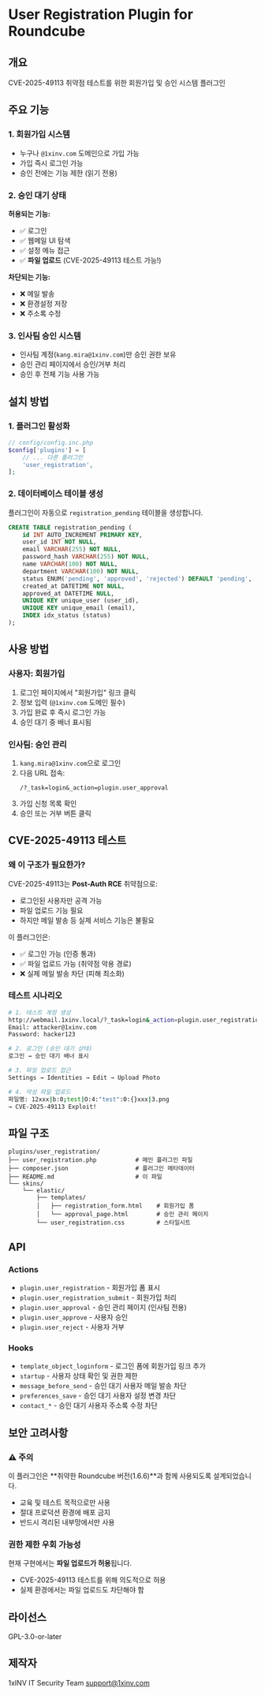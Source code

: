 # User Registration Plugin for Roundcube

## 개요

CVE-2025-49113 취약점 테스트를 위한 회원가입 및 승인 시스템 플러그인

## 주요 기능

### 1. 회원가입 시스템
- 누구나 `@1xinv.com` 도메인으로 가입 가능
- 가입 즉시 로그인 가능
- 승인 전에는 기능 제한 (읽기 전용)

### 2. 승인 대기 상태
**허용되는 기능:**
- ✅ 로그인
- ✅ 웹메일 UI 탐색
- ✅ 설정 메뉴 접근
- ✅ **파일 업로드** (CVE-2025-49113 테스트 가능!)

**차단되는 기능:**
- ❌ 메일 발송
- ❌ 환경설정 저장
- ❌ 주소록 수정

### 3. 인사팀 승인 시스템
- 인사팀 계정(`kang.mira@1xinv.com`)만 승인 권한 보유
- 승인 관리 페이지에서 승인/거부 처리
- 승인 후 전체 기능 사용 가능

## 설치 방법

### 1. 플러그인 활성화
```php
// config/config.inc.php
$config['plugins'] = [
    // ... 다른 플러그인
    'user_registration',
];
```

### 2. 데이터베이스 테이블 생성
플러그인이 자동으로 `registration_pending` 테이블을 생성합니다.

```sql
CREATE TABLE registration_pending (
    id INT AUTO_INCREMENT PRIMARY KEY,
    user_id INT NOT NULL,
    email VARCHAR(255) NOT NULL,
    password_hash VARCHAR(255) NOT NULL,
    name VARCHAR(100) NOT NULL,
    department VARCHAR(100) NOT NULL,
    status ENUM('pending', 'approved', 'rejected') DEFAULT 'pending',
    created_at DATETIME NOT NULL,
    approved_at DATETIME NULL,
    UNIQUE KEY unique_user (user_id),
    UNIQUE KEY unique_email (email),
    INDEX idx_status (status)
);
```

## 사용 방법

### 사용자: 회원가입
1. 로그인 페이지에서 "회원가입" 링크 클릭
2. 정보 입력 (`@1xinv.com` 도메인 필수)
3. 가입 완료 후 즉시 로그인 가능
4. 승인 대기 중 배너 표시됨

### 인사팀: 승인 관리
1. `kang.mira@1xinv.com`으로 로그인
2. 다음 URL 접속:
   ```
   /?_task=login&_action=plugin.user_approval
   ```
3. 가입 신청 목록 확인
4. 승인 또는 거부 버튼 클릭

## CVE-2025-49113 테스트

### 왜 이 구조가 필요한가?

CVE-2025-49113는 **Post-Auth RCE** 취약점으로:
- 로그인된 사용자만 공격 가능
- 파일 업로드 기능 필요
- 하지만 메일 발송 등 실제 서비스 기능은 불필요

이 플러그인은:
- ✅ 로그인 가능 (인증 통과)
- ✅ 파일 업로드 가능 (취약점 악용 경로)
- ❌ 실제 메일 발송 차단 (피해 최소화)

### 테스트 시나리오
```bash
# 1. 테스트 계정 생성
http://webmail.1xinv.local/?_task=login&_action=plugin.user_registration
Email: attacker@1xinv.com
Password: hacker123

# 2. 로그인 (승인 대기 상태)
로그인 → 승인 대기 배너 표시

# 3. 파일 업로드 접근
Settings → Identities → Edit → Upload Photo

# 4. 악성 파일 업로드
파일명: 12xxx|b:0;test|O:4:"test":0:{}xxx|3.png
→ CVE-2025-49113 Exploit!
```

## 파일 구조

```
plugins/user_registration/
├── user_registration.php           # 메인 플러그인 파일
├── composer.json                   # 플러그인 메타데이터
├── README.md                       # 이 파일
└── skins/
    └── elastic/
        ├── templates/
        │   ├── registration_form.html    # 회원가입 폼
        │   └── approval_page.html        # 승인 관리 페이지
        └── user_registration.css         # 스타일시트
```

## API

### Actions
- `plugin.user_registration` - 회원가입 폼 표시
- `plugin.user_registration_submit` - 회원가입 처리
- `plugin.user_approval` - 승인 관리 페이지 (인사팀 전용)
- `plugin.user_approve` - 사용자 승인
- `plugin.user_reject` - 사용자 거부

### Hooks
- `template_object_loginform` - 로그인 폼에 회원가입 링크 추가
- `startup` - 사용자 상태 확인 및 권한 제한
- `message_before_send` - 승인 대기 사용자 메일 발송 차단
- `preferences_save` - 승인 대기 사용자 설정 변경 차단
- `contact_*` - 승인 대기 사용자 주소록 수정 차단

## 보안 고려사항

### ⚠️ 주의
이 플러그인은 **취약한 Roundcube 버전(1.6.6)**과 함께 사용되도록 설계되었습니다.
- 교육 및 테스트 목적으로만 사용
- 절대 프로덕션 환경에 배포 금지
- 반드시 격리된 내부망에서만 사용

### 권한 제한 우회 가능성
현재 구현에서는 **파일 업로드가 허용**됩니다.
- CVE-2025-49113 테스트를 위해 의도적으로 허용
- 실제 환경에서는 파일 업로드도 차단해야 함

## 라이선스

GPL-3.0-or-later

## 제작자

1xINV IT Security Team
support@1xinv.com
